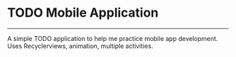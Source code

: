 # TODO Mobile Application
***
A simple TODO application to help me practice mobile app development. Uses Recyclerviews, animation, multiple activities.

